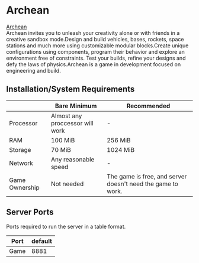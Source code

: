 # Archean

[Archean](https://archean.space/)   
Archean invites you to unleash your creativity alone or with friends in a creative sandbox mode.Design and build vehicles, bases, rockets, space stations and much more using customizable modular blocks.Create unique configurations using components, program their behavior and explore an environment free of constraints.
Test your builds, refine your designs and defy the laws of physics.Archean is a game in development focused on engineering and build.

## Installation/System Requirements
|  | Bare Minimum | Recommended |
|---------|---------|---------|
| Processor | Almost any proccessor will work | -|
| RAM | 100 MiB | 256 MiB |
| Storage | 70 MiB | 1024 MiB |
| Network | Any reasonable speed |- |
| Game Ownership | Not needed | The game is free, and server doesn't need the game to work. |   

## Server Ports

Ports required to run the server in a table format.

| Port    | default |
|---------|---------|
| Game    | 8881    |